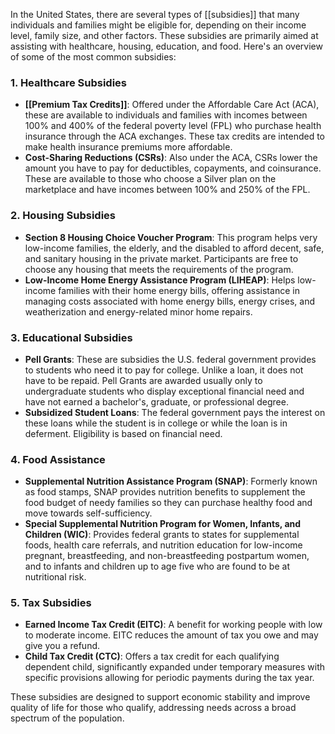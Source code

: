 In the United States, there are several types of [[subsidies]] that many individuals and families might be eligible for, depending on their income level, family size, and other factors. These subsidies are primarily aimed at assisting with healthcare, housing, education, and food. Here's an overview of some of the most common subsidies:

### 1. Healthcare Subsidies
- **[[Premium Tax Credits]]**: Offered under the Affordable Care Act (ACA), these are available to individuals and families with incomes between 100% and 400% of the federal poverty level (FPL) who purchase health insurance through the ACA exchanges. These tax credits are intended to make health insurance premiums more affordable.
- **Cost-Sharing Reductions (CSRs)**: Also under the ACA, CSRs lower the amount you have to pay for deductibles, copayments, and coinsurance. These are available to those who choose a Silver plan on the marketplace and have incomes between 100% and 250% of the FPL.

### 2. Housing Subsidies
- **Section 8 Housing Choice Voucher Program**: This program helps very low-income families, the elderly, and the disabled to afford decent, safe, and sanitary housing in the private market. Participants are free to choose any housing that meets the requirements of the program.
- **Low-Income Home Energy Assistance Program (LIHEAP)**: Helps low-income families with their home energy bills, offering assistance in managing costs associated with home energy bills, energy crises, and weatherization and energy-related minor home repairs.

### 3. Educational Subsidies
- **Pell Grants**: These are subsidies the U.S. federal government provides to students who need it to pay for college. Unlike a loan, it does not have to be repaid. Pell Grants are awarded usually only to undergraduate students who display exceptional financial need and have not earned a bachelor's, graduate, or professional degree.
- **Subsidized Student Loans**: The federal government pays the interest on these loans while the student is in college or while the loan is in deferment. Eligibility is based on financial need.

### 4. Food Assistance
- **Supplemental Nutrition Assistance Program (SNAP)**: Formerly known as food stamps, SNAP provides nutrition benefits to supplement the food budget of needy families so they can purchase healthy food and move towards self-sufficiency.
- **Special Supplemental Nutrition Program for Women, Infants, and Children (WIC)**: Provides federal grants to states for supplemental foods, health care referrals, and nutrition education for low-income pregnant, breastfeeding, and non-breastfeeding postpartum women, and to infants and children up to age five who are found to be at nutritional risk.

### 5. Tax Subsidies
- **Earned Income Tax Credit (EITC)**: A benefit for working people with low to moderate income. EITC reduces the amount of tax you owe and may give you a refund.
- **Child Tax Credit (CTC)**: Offers a tax credit for each qualifying dependent child, significantly expanded under temporary measures with specific provisions allowing for periodic payments during the tax year.

These subsidies are designed to support economic stability and improve quality of life for those who qualify, addressing needs across a broad spectrum of the population.


